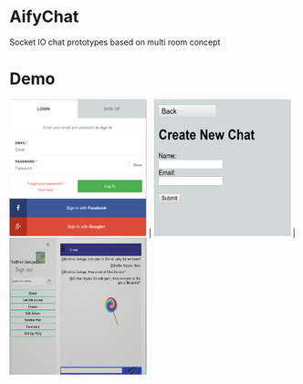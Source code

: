 # AifyChat
Socket IO chat prototypes based on multi room concept

# Demo

<img src=./aifychat1.PNG width="240px" height="240px"> | <img src=./aifychat2.PNG width="240px" height="240px"> | <img src=./aifychat4.PNG width="240px" height="240px">
